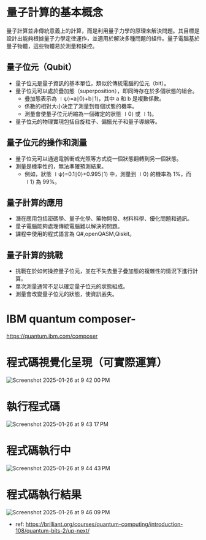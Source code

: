 # 量子計算的基本概念

量子計算並非傳統意義上的計算，而是利用量子力學的原理來解決問題。其目標是設計出能夠根據量子力學定律運作，並適用於解決多種問題的組件。量子電腦基於量子物體，這些物體易於測量和操控。

## 量子位元（Qubit）

- 量子位元是量子資訊的基本單位，類似於傳統電腦的位元（bit）。
- 量子位元可以處於疊加態（superposition），即同時存在於多個狀態的組合。
  - 疊加態表示為 ∣ψ⟩=a∣0⟩+b∣1⟩，其中 a 和 b 是複數係數。
  - 係數的相對大小決定了測量到每個狀態的機率。
  - 測量會使量子位元坍縮為一個確定的狀態 ∣0⟩ 或 ∣1⟩。
- 量子位元的物理實現包括自旋粒子、偏振光子和量子導線等。

## 量子位元的操作和測量

- 量子位元可以通過電脈衝或光照等方式從一個狀態翻轉到另一個狀態。
- 測量是機率性的，無法準確預測結果。
  - 例如，狀態 ∣ψ⟩=0.1∣0⟩+0.995∣1⟩ 中，測量到 ∣0⟩ 的機率為 1%，而 ∣1⟩ 為 99%。

## 量子計算的應用

- 潛在應用包括密碼學、量子化學、藥物開發、材料科學、優化問題和通訊。
- 量子電腦能夠處理傳統電腦難以解決的問題。
- 課程中使用的程式語言為 Q#,openQASM,Qiskit。

## 量子計算的挑戰

- 挑戰在於如何操控量子位元，並在不失去量子疊加態的複雜性的情況下進行計算。
- 單次測量通常不足以確定量子位元的狀態組成。
- 測量會改變量子位元的狀態，使資訊丟失。

# IBM quantum composer-
https://quantum.ibm.com/composer

# 程式碼視覺化呈現（可實際運算）

![Screenshot 2025-01-26 at 9 42 00 PM](https://github.com/user-attachments/assets/7a7cd37f-1e91-4ed9-90d4-e8fb16a78090)


# 執行程式碼
![Screenshot 2025-01-26 at 9 43 17 PM](https://github.com/user-attachments/assets/3d714702-0547-48ca-851c-902f256cc41a)

# 程式碼執行中
![Screenshot 2025-01-26 at 9 44 43 PM](https://github.com/user-attachments/assets/5b21e5eb-1399-4373-9b20-c550761dbd82)

# 程式碼執行結果
![Screenshot 2025-01-26 at 9 46 09 PM](https://github.com/user-attachments/assets/c4a7f40e-96fb-4821-89ad-482826d7091d)


- ref: https://brilliant.org/courses/quantum-computing/introduction-108/quantum-bits-2/up-next/
